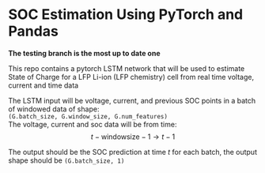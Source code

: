 # SOC Estimation Using PyTorch and Pandas

**The testing branch is the most up to date one**

This repo contains a pytorch LSTM network that will be used to estimate State of Charge for a LFP Li-ion (LFP chemistry) cell from real time voltage, current and time data


The LSTM input will be voltage, current, and previous SOC points in a batch of windowed data of shape: <br>```(G.batch_size, G.window_size, G.num_features)``` <br>
The voltage, current and soc data will be from time: $$t - \text{windowsize} - 1 \rightarrow t - 1$$

The output should be the SOC prediction at time $t$ for each batch, the output shape should be ```(G.batch_size, 1)```

